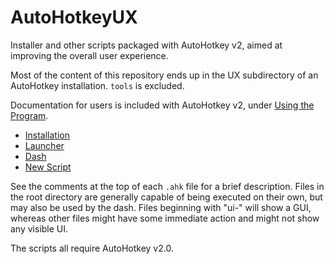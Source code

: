 # AutoHotkeyUX

Installer and other scripts packaged with AutoHotkey v2, aimed at improving the overall user experience.

Most of the content of this repository ends up in the UX subdirectory of an AutoHotkey installation. `tools` is excluded.

Documentation for users is included with AutoHotkey v2, under [Using the Program](https://lexikos.github.io/v2/docs/Program.htm).
  - [Installation](https://lexikos.github.io/v2/docs/Program.htm#install)
  - [Launcher](https://lexikos.github.io/v2/docs/Program.htm#launcher)
  - [Dash](https://lexikos.github.io/v2/docs/Program.htm#dash)
  - [New Script](https://lexikos.github.io/v2/docs/Program.htm#newscript)

See the comments at the top of each `.ahk` file for a brief description. Files in the root directory are generally capable of being executed on their own, but may also be used by the dash. Files beginning with "ui-" will show a GUI, whereas other files might have some immediate action and might not show any visible UI.

The scripts all require AutoHotkey v2.0.
